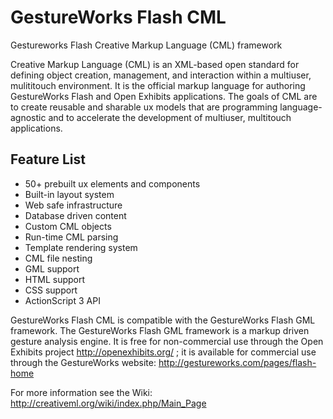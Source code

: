 # GestureWorks Flash CML 

Gestureworks Flash Creative Markup Language (CML) framework

Creative Markup Language (CML) is an XML-based open standard for defining object creation, management, and interaction 
within a multiuser, mulititouch environment. It is the official markup language for authoring GestureWorks Flash and 
Open Exhibits applications. The goals of CML are to create reusable and sharable ux models that are programming 
language-agnostic and to accelerate the development of multiuser, multitouch applications. 

## Feature List
* 50+ prebuilt ux elements and components
* Built-in layout system
* Web safe infrastructure
* Database driven content
* Custom CML objects
* Run-time CML parsing
* Template rendering system
* CML file nesting
* GML support
* HTML support
* CSS support
* ActionScript 3 API

GestureWorks Flash CML is compatible with the GestureWorks Flash GML framework. The GestureWorks Flash GML framework is a markup driven
gesture analysis engine. It is free for non-commercial use through the Open Exhibits project http://openexhibits.org/ ; it is available for commercial use through
the GestureWorks website: http://gestureworks.com/pages/flash-home

For more information see the Wiki: http://creativeml.org/wiki/index.php/Main_Page
